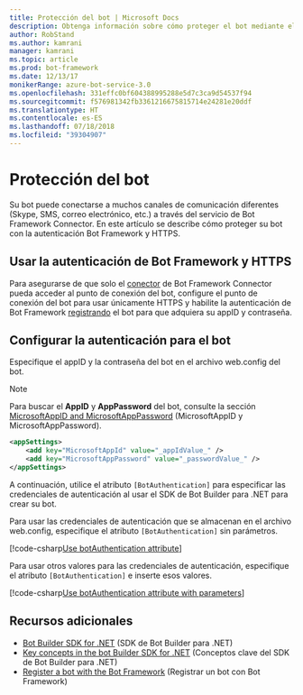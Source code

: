 ```yaml
---
title: Protección del bot | Microsoft Docs
description: Obtenga información sobre cómo proteger el bot mediante el uso de la autenticación de Bot Framework y HTTPS.
author: RobStand
ms.author: kamrani
manager: kamrani
ms.topic: article
ms.prod: bot-framework
ms.date: 12/13/17
monikerRange: azure-bot-service-3.0
ms.openlocfilehash: 331effc0bf604388995288e5d7c3ca9d54537f94
ms.sourcegitcommit: f576981342fb3361216675815714e24281e20ddf
ms.translationtype: HT
ms.contentlocale: es-ES
ms.lasthandoff: 07/18/2018
ms.locfileid: "39304907"
---
```

# <a name="secure-your-bot"></a>Protección del bot

Su bot puede conectarse a muchos canales de comunicación diferentes (Skype, SMS, correo electrónico, etc.) a través del servicio de Bot Framework Connector. En este artículo se describe cómo proteger su bot con la autenticación Bot Framework y HTTPS.

## <a name="use-https-and-bot-framework-authentication"></a>Usar la autenticación de Bot Framework y HTTPS

Para asegurarse de que solo el [conector](bot-builder-dotnet-concepts.md#connector) de Bot Framework Connector pueda acceder al punto de conexión del bot, configure el punto de conexión del bot para usar únicamente HTTPS y habilite la autenticación de Bot Framework [registrando](~/bot-service-quickstart-registration.md) el bot para que adquiera su appID y contraseña. 

## <a name="configure-authentication-for-your-bot"></a>Configurar la autenticación para el bot

Especifique el appID y la contraseña del bot en el archivo web.config del bot. 

> [!NOTE]
> Para buscar el **AppID** y **AppPassword** del bot, consulte la sección [MicrosoftAppID and MicrosoftAppPassword](~/bot-service-manage-overview.md#microsoftappid-and-microsoftapppassword) (MicrosoftAppID y MicrosoftAppPassword).

```xml
<appSettings>
    <add key="MicrosoftAppId" value="_appIdValue_" />
    <add key="MicrosoftAppPassword" value="_passwordValue_" />
</appSettings>
```

A continuación, utilice el atributo `[BotAuthentication]` para especificar las credenciales de autenticación al usar el SDK de Bot Builder para .NET para crear su bot. 

Para usar las credenciales de autenticación que se almacenan en el archivo web.config, especifique el atributo `[BotAuthentication]` sin parámetros.

[!code-csharp[Use botAuthentication attribute](../includes/code/dotnet-security.cs#attribute1)]

Para usar otros valores para las credenciales de autenticación, especifique el atributo `[BotAuthentication]` e inserte esos valores.

[!code-csharp[Use botAuthentication attribute with parameters](../includes/code/dotnet-security.cs#attribute2)]

## <a name="additional-resources"></a>Recursos adicionales

- [Bot Builder SDK for .NET](bot-builder-dotnet-overview.md) (SDK de Bot Builder para .NET)
- [Key concepts in the bot Builder SDK for .NET](bot-builder-dotnet-concepts.md) (Conceptos clave del SDK de Bot Builder para .NET)
- [Register a bot with the Bot Framework](~/bot-service-quickstart-registration.md) (Registrar un bot con Bot Framework)